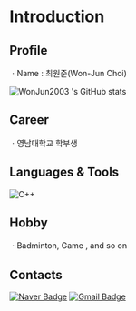 # Introduction

## Profile
ㆍName : 최원준(Won-Jun Choi)

![WonJun2003 's GitHub stats](https://github-readme-stats.vercel.app/api?username=WonJun2003&show_icons=true&theme=tokyonight)

## Career
ㆍ영남대학교 학부생

## Languages & Tools
![C++](https://img.shields.io/badge/C++-000080.svg?&style=for-the-badge&logo=C++&logoColor=00FFFF)

## Hobby
ㆍBadminton, Game , and so on

## Contacts
[![Naver Badge](https://img.shields.io/badge/Naver-03C75A?style=flat-square&logo=Naver&logoColor=white&link=mailto:cwjun0925@naver.com)](mailto:cwjun0925@naver.com)
[![Gmail Badge](https://img.shields.io/badge/Gmail-d14836?style=flat-square&logo=Gmail&logoColor=white&link=mailto:cwjun0925@gmail.com)](mailto:cwjun0925@gmail.com)
